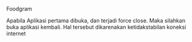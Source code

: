Foodgram

Apabila Aplikasi pertama dibuka, dan terjadi force close. Maka silahkan buka aplikasi kembali. Hal tersebut dikarenakan ketidakstabilan koneksi internet
